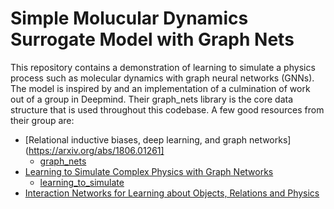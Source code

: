 # Simple Molucular Dynamics Surrogate Model with Graph Nets

This repository contains a demonstration of learning to simulate a physics process such as molecular dynamics with graph neural networks (GNNs). The model is inspired by and an implementation of a culmination of work out of a group in Deepmind. Their graph_nets library is the core data structure that is used throughout this codebase. A few good resources from their group are:
- [Relational inductive biases, deep learning, and graph networks](https://arxiv.org/abs/1806.01261]
  - [graph_nets](https://github.com/deepmind/graph_nets)
- [Learning to Simulate Complex Physics with Graph Networks](https://arxiv.org/abs/2002.09405)
  - [learning_to_simulate](https://github.com/deepmind/deepmind-research/tree/master/learning_to_simulate)
- [Interaction Networks for Learning about Objects, Relations and Physics](https://arxiv.org/abs/1612.00222)



